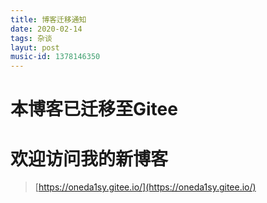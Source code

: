 ```yaml
---
title: 博客迁移通知
date: 2020-02-14
tags: 杂谈
layut: post
music-id: 1378146350
---
```


# 本博客已迁移至Gitee
# 欢迎访问我的新博客
> [https://oneda1sy.gitee.io/](https://oneda1sy.gitee.io/)
